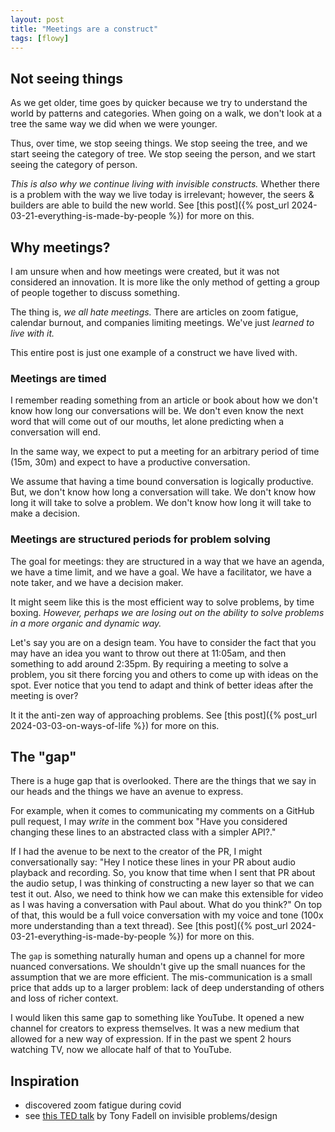 ```yaml
---
layout: post
title: "Meetings are a construct"
tags: [flowy]
---
```


## Not seeing things
As we get older, time goes by quicker because we try to understand the world by patterns and categories. When going on a walk, we don't look at a tree the same way we did when we were younger.

Thus, over time, we stop seeing things. We stop seeing the tree, and we start seeing the category of tree. We stop seeing the person, and we start seeing the category of person. 

_This is also why we continue living with invisible constructs._ Whether there is a problem with the way we live today is irrelevant; however, the seers & builders are able to build the new world. See [this post]({% post_url 2024-03-21-everything-is-made-by-people %}) for more on this.

## Why meetings?
I am unsure when and how meetings were created, but it was not considered an innovation. It is more like the only method of getting a group of people together to discuss something.

The thing is, _we all hate meetings._ There are articles on zoom fatigue, calendar burnout, and companies limiting meetings. We've just *learned to live with it.* 

This entire post is just one example of a construct we have lived with.

### Meetings are timed
I remember reading something from an article or book about how we don't know how long our conversations will be. We don't even know the next word that will come out of our mouths, let alone predicting when a conversation will end.

In the same way, we expect to put a meeting for an arbitrary period of time (15m, 30m) and expect to have a productive conversation.

We assume that having a time bound conversation is logically productive. But, we don't know how long a conversation will take. We don't know how long it will take to solve a problem. We don't know how long it will take to make a decision.

### Meetings are structured periods for problem solving
The goal for meetings: they are structured in a way that we have an agenda, we have a time limit, and we have a goal. We have a facilitator, we have a note taker, and we have a decision maker.

It might seem like this is the most efficient way to solve problems, by time boxing. _However, perhaps we are losing out on the ability to solve problems in a more organic and dynamic way._

Let's say you are on a design team. You have to consider the fact that you may have an idea you want to throw out there at 11:05am, and then something to add around 2:35pm. By requiring a meeting to solve a problem, you sit there forcing you and others to come up with ideas on the spot. Ever notice that you tend to adapt and think of better ideas after the meeting is over?

It it the anti-zen way of approaching problems. See [this post]({% post_url 2024-03-03-on-ways-of-life %}) for more on this.

## The "gap"
There is a huge gap that is overlooked. There are the things that we say in our heads and the things we have an avenue to express.

For example, when it comes to communicating my comments on a GitHub pull request, I may _write_ in the comment box "Have you considered changing these lines to an abstracted class with a simpler API?."

If I had the avenue to be next to the creator of the PR, I might conversationally say: "Hey I notice these lines in your PR about audio playback and recording. So, you know that time when I sent that PR about the audio setup, I was thinking of constructing a new layer so that we can test it out. Also, we need to think how we can make this extensible for video as I was having a conversation with Paul about. What do you think?" On top of that, this would be a full voice conversation with my voice and tone (100x more understanding than a text thread). See [this post]({% post_url 2024-03-21-everything-is-made-by-people %}) for more on this.

The `gap` is something naturally human and opens up a channel for more nuanced conversations. We shouldn't give up the small nuances for the assumption that we are more efficient. The mis-communication is a small price that adds up to a larger problem: lack of deep understanding of others and loss of richer context.

I would liken this same gap to something like YouTube. It opened a new channel for creators to express themselves. It was a new medium that allowed for a new way of expression. If in the past we spent 2 hours watching TV, now we allocate half of that to YouTube.

## Inspiration
- discovered zoom fatigue during covid
- see [this TED talk](https://www.youtube.com/watch?v=9uOMectkCCs&ab_channel=TED) by Tony Fadell on invisible problems/design
